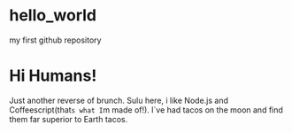 # hello_world
my first github repository
# Hi Humans!

Just another reverse of brunch.
Sulu here, i like Node.js and Coffeescript(that`s what I`m made of!).
I`ve had tacos on the moon and find them far superior to Earth tacos.
